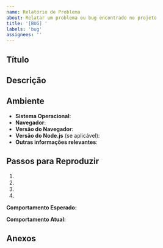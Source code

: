 ```yaml
---
name: Relatório de Problema
about: Relatar um problema ou bug encontrado no projeto
title: '[BUG] '
labels: 'bug'
assignees: ''
---
```


## Título
<!-- Descreva o problema de forma breve e clara -->

## Descrição
<!-- Uma descrição detalhada do problema encontrado -->

## Ambiente
<!-- Informações sobre o ambiente onde o problema ocorreu -->
- **Sistema Operacional**: 
- **Navegador**: 
- **Versão do Navegador**: 
- **Versão do Node.js** (se aplicável): 
- **Outras informações relevantes**: 

## Passos para Reproduzir
<!-- Descreva os passos necessários para reproduzir o problema -->
1. 
2. 
3. 
4. 

**Comportamento Esperado:**
<!-- O que você esperava que acontecesse -->

**Comportamento Atual:**
<!-- O que realmente aconteceu -->

## Anexos
<!-- Adicione capturas de tela, logs, vídeos ou outros arquivos relevantes -->
<!-- Cole imagens ou arraste arquivos para esta seção -->
